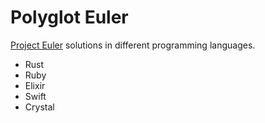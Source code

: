 # Polyglot Euler

[Project Euler](https://projecteuler.net) solutions in different programming languages.

- Rust
- Ruby
- Elixir
- Swift
- Crystal